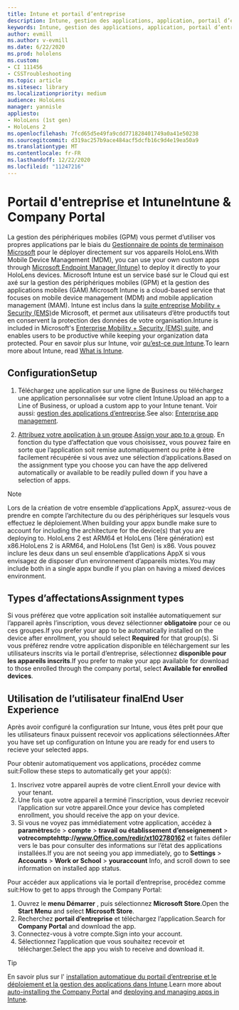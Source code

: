 ```yaml
---
title: Intune et portail d’entreprise
description: Intune, gestion des applications, application, portail d’entreprise, portail
keywords: Intune, gestion des applications, application, portail d’entreprise, portail, hololens
author: evmill
ms.author: v-evmill
ms.date: 6/22/2020
ms.prod: hololens
ms.custom:
- CI 111456
- CSSTroubleshooting
ms.topic: article
ms.sitesec: library
ms.localizationpriority: medium
audience: HoloLens
manager: yannisle
appliesto:
- HoloLens (1st gen)
- HoloLens 2
ms.openlocfilehash: 7fcd65d5e49fa9cdd771828401749a0a41e50238
ms.sourcegitcommit: d319ac257b9ace484acf5dcfb16c9d4e19ea50a9
ms.translationtype: MT
ms.contentlocale: fr-FR
ms.lasthandoff: 12/22/2020
ms.locfileid: "11247216"
---
```

# <span data-ttu-id="4a1f5-104">Portail d'entreprise et Intune</span><span class="sxs-lookup"><span data-stu-id="4a1f5-104">Intune & Company Portal</span></span>

<span data-ttu-id="4a1f5-105">La gestion des périphériques mobiles (GPM) vous permet d’utiliser vos propres applications par le biais du [Gestionnaire de points de terminaison Microsoft](https://docs.microsoft.com/intune/windows-holographic-for-business) pour le déployer directement sur vos appareils HoloLens.</span><span class="sxs-lookup"><span data-stu-id="4a1f5-105">With Mobile Device Management (MDM), you can use your own custom apps through [Microsoft Endpoint Manager (Intune)](https://docs.microsoft.com/intune/windows-holographic-for-business) to deploy it directly to your HoloLens devices.</span></span> <span data-ttu-id="4a1f5-106">Microsoft Intune est un service basé sur le Cloud qui est axé sur la gestion des périphériques mobiles (GPM) et la gestion des applications mobiles (GAM).</span><span class="sxs-lookup"><span data-stu-id="4a1f5-106">Microsoft Intune is a cloud-based service that focuses on mobile device management (MDM) and mobile application management (MAM).</span></span> <span data-ttu-id="4a1f5-107">Intune est inclus dans la [suite entreprise Mobility + Security (EMS)](https://www.microsoft.com/microsoft-365/enterprise-mobility-security)de Microsoft, et permet aux utilisateurs d’être productifs tout en conservent la protection des données de votre organisation.</span><span class="sxs-lookup"><span data-stu-id="4a1f5-107">Intune is included in Microsoft's [Enterprise Mobility + Security (EMS) suite](https://www.microsoft.com/microsoft-365/enterprise-mobility-security), and enables users to be productive while keeping your organization data protected.</span></span> <span data-ttu-id="4a1f5-108">Pour en savoir plus sur Intune, voir [qu’est-ce que Intune](https://docs.microsoft.com/mem/intune/fundamentals/what-is-intune).</span><span class="sxs-lookup"><span data-stu-id="4a1f5-108">To learn more about Intune, read [What is Intune](https://docs.microsoft.com/mem/intune/fundamentals/what-is-intune).</span></span>

## <span data-ttu-id="4a1f5-109">Configuration</span><span class="sxs-lookup"><span data-stu-id="4a1f5-109">Setup</span></span>

1. <span data-ttu-id="4a1f5-110">Téléchargez une application sur une ligne de Business ou téléchargez une application personnalisée sur votre client Intune.</span><span class="sxs-lookup"><span data-stu-id="4a1f5-110">Upload an app to a Line of Business, or upload a custom app to your Intune tenant.</span></span> <span data-ttu-id="4a1f5-111">Voir aussi: [gestion des applications d’entreprise](https://docs.microsoft.com/windows/client-management/mdm/enterprise-app-management).</span><span class="sxs-lookup"><span data-stu-id="4a1f5-111">See also: [Enterprise app management](https://docs.microsoft.com/windows/client-management/mdm/enterprise-app-management).</span></span>

2. <span data-ttu-id="4a1f5-112">[Attribuez votre application à un groupe](https://docs.microsoft.com/mem/intune/apps/apps-deploy).</span><span class="sxs-lookup"><span data-stu-id="4a1f5-112">[Assign your app to a group](https://docs.microsoft.com/mem/intune/apps/apps-deploy).</span></span> <span data-ttu-id="4a1f5-113">En fonction du type d’affectation que vous choisissez, vous pouvez faire en sorte que l’application soit remise automatiquement ou prête à être facilement récupérée si vous avez une sélection d’applications.</span><span class="sxs-lookup"><span data-stu-id="4a1f5-113">Based on the assignment type you choose you can have the app delivered automatically or available to be readily pulled down if you have a selection of apps.</span></span> 

> [!NOTE] 
> <span data-ttu-id="4a1f5-114">Lors de la création de votre ensemble d’applications AppX, assurez-vous de prendre en compte l’architecture du ou des périphériques sur lesquels vous effectuez le déploiement.</span><span class="sxs-lookup"><span data-stu-id="4a1f5-114">When building your appx bundle make sure to account for including the architecture for the device(s) that you are deploying to.</span></span> <span data-ttu-id="4a1f5-115">HoloLens 2 est ARM64 et HoloLens (1ère génération) est x86.</span><span class="sxs-lookup"><span data-stu-id="4a1f5-115">HoloLens 2 is ARM64, and HoloLens (1st Gen) is x86.</span></span> <span data-ttu-id="4a1f5-116">Vous pouvez inclure les deux dans un seul ensemble d’applications AppX si vous envisagez de disposer d’un environnement d’appareils mixtes.</span><span class="sxs-lookup"><span data-stu-id="4a1f5-116">You may include both in a single appx bundle if you plan on having a mixed devices environment.</span></span>

## <span data-ttu-id="4a1f5-117">Types d’affectations</span><span class="sxs-lookup"><span data-stu-id="4a1f5-117">Assignment types</span></span>

<span data-ttu-id="4a1f5-118">Si vous préférez que votre application soit installée automatiquement sur l’appareil après l’inscription, vous devez sélectionner **obligatoire** pour ce ou ces groupes.</span><span class="sxs-lookup"><span data-stu-id="4a1f5-118">If you prefer your app to be automatically installed on the device after enrollment, you should select **Required** for that group(s).</span></span>
<span data-ttu-id="4a1f5-119">Si vous préférez rendre votre application disponible en téléchargement sur les utilisateurs inscrits via le portail d’entreprise, sélectionnez **disponible pour les appareils inscrits**.</span><span class="sxs-lookup"><span data-stu-id="4a1f5-119">If you prefer to make your app available for download to those enrolled through the company portal, select **Available for enrolled devices**.</span></span>


## <span data-ttu-id="4a1f5-120">Utilisation de l’utilisateur final</span><span class="sxs-lookup"><span data-stu-id="4a1f5-120">End User Experience</span></span>

<span data-ttu-id="4a1f5-121">Après avoir configuré la configuration sur Intune, vous êtes prêt pour que les utilisateurs finaux puissent recevoir vos applications sélectionnées.</span><span class="sxs-lookup"><span data-stu-id="4a1f5-121">After you have set up configuration on Intune you are ready for end users to recieve your selected apps.</span></span>

<span data-ttu-id="4a1f5-122">Pour obtenir automatiquement vos applications, procédez comme suit:</span><span class="sxs-lookup"><span data-stu-id="4a1f5-122">Follow these steps to automatically get your app(s):</span></span>
1. <span data-ttu-id="4a1f5-123">Inscrivez votre appareil auprès de votre client.</span><span class="sxs-lookup"><span data-stu-id="4a1f5-123">Enroll your device with your tenant.</span></span> 
2. <span data-ttu-id="4a1f5-124">Une fois que votre appareil a terminé l’inscription, vous devriez recevoir l’application sur votre appareil.</span><span class="sxs-lookup"><span data-stu-id="4a1f5-124">Once your device has completed enrollment, you should receive the app on your device.</span></span> 
3. <span data-ttu-id="4a1f5-125">Si vous ne voyez pas immédiatement votre application, accédez à **paramètres**de  >  **compte**  >  **travail ou établissement d’enseignement**  >  **votrecomptehttp://www.Office.com/redir/xt102780162** et faites défiler vers le bas pour consulter des informations sur l’état des applications installées.</span><span class="sxs-lookup"><span data-stu-id="4a1f5-125">If you are not seeing you app immediately, go to **Settings** > **Accounts** > **Work or School** > **youraccount** Info, and scroll down to see information on installed app status.</span></span>

<span data-ttu-id="4a1f5-126">Pour accéder aux applications via le portail d’entreprise, procédez comme suit:</span><span class="sxs-lookup"><span data-stu-id="4a1f5-126">How to get to apps through the Company Portal:</span></span>
1. <span data-ttu-id="4a1f5-127">Ouvrez le **menu Démarrer** , puis sélectionnez **Microsoft Store**.</span><span class="sxs-lookup"><span data-stu-id="4a1f5-127">Open the **Start Menu** and select **Microsoft Store**.</span></span> 
2. <span data-ttu-id="4a1f5-128">Recherchez **portail d’entreprise** et téléchargez l’application.</span><span class="sxs-lookup"><span data-stu-id="4a1f5-128">Search for **Company Portal** and download the app.</span></span>
3. <span data-ttu-id="4a1f5-129">Connectez-vous à votre compte.</span><span class="sxs-lookup"><span data-stu-id="4a1f5-129">Sign into your account.</span></span>
4. <span data-ttu-id="4a1f5-130">Sélectionnez l’application que vous souhaitez recevoir et télécharger.</span><span class="sxs-lookup"><span data-stu-id="4a1f5-130">Select the app you wish to receive and download it.</span></span>

> [!Tip]
> <span data-ttu-id="4a1f5-131">En savoir plus sur l' [installation automatique du portail d’entreprise et le](https://docs.microsoft.com/mem/intune/apps/company-portal-app) [déploiement et la gestion des applications dans Intune](https://docs.microsoft.com/mem/intune/fundamentals/windows-holographic-for-business#deploy-and-manage-apps).</span><span class="sxs-lookup"><span data-stu-id="4a1f5-131">Learn more about [auto-installing the Company Portal](https://docs.microsoft.com/mem/intune/apps/company-portal-app) and [deploying and managing apps in Intune](https://docs.microsoft.com/mem/intune/fundamentals/windows-holographic-for-business#deploy-and-manage-apps).</span></span>
